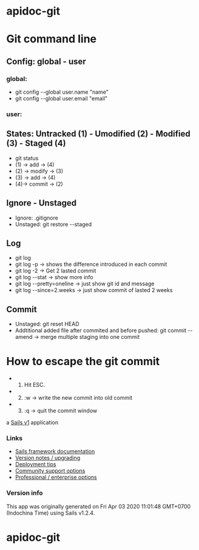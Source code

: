 # apidoc-git

# Git command line

## Config: global - user
### global:
+ git config --global user.name "name"
+ git config --global user.email "email"
### user:

## States: Untracked (1) - Umodified (2) - Modified (3) - Staged (4)
+ git status
+ (1) -> add -> (4) 
+ (2) -> modify -> (3)
+ (3) -> add -> (4)
+ (4)-> commit -> (2)

## Ignore - Unstaged
+ Ignore: .gitignore
+ Unstaged: git restore --staged <file>

## Log
+ git log
+ git log -p -> shows the difference introduced in each commit
+ git log -2 -> Get 2 lasted commit
+ git log --stat -> show more info
+ git log --pretty=oneline -> just show git id and message
+ git log --since=2.weeks -> just show commit of lasted 2 weeks

## Commit
+ Unstaged: git reset HEAD <file>
+ Addtitional added file after commited and before pushed: git commit --amend -> merge multiple staging into one commit


# How to escape the git commit
+ 1. Hit ESC.
+ 2. :w -> write the new commit into old commit
+ 3. :q -> quit the commit window

a [Sails v1](https://sailsjs.com) application


### Links

+ [Sails framework documentation](https://sailsjs.com/get-started)
+ [Version notes / upgrading](https://sailsjs.com/documentation/upgrading)
+ [Deployment tips](https://sailsjs.com/documentation/concepts/deployment)
+ [Community support options](https://sailsjs.com/support)
+ [Professional / enterprise options](https://sailsjs.com/enterprise)


### Version info

This app was originally generated on Fri Apr 03 2020 11:01:48 GMT+0700 (Indochina Time) using Sails v1.2.4.

<!-- Internally, Sails used [`sails-generate@1.16.13`](https://github.com/balderdashy/sails-generate/tree/v1.16.13/lib/core-generators/new). -->



<!--
Note:  Generators are usually run using the globally-installed `sails` CLI (command-line interface).  This CLI version is _environment-specific_ rather than app-specific, thus over time, as a project's dependencies are upgraded or the project is worked on by different developers on different computers using different versions of Node.js, the Sails dependency in its package.json file may differ from the globally-installed Sails CLI release it was originally generated with.  (Be sure to always check out the relevant [upgrading guides](https://sailsjs.com/upgrading) before upgrading the version of Sails used by your app.  If you're stuck, [get help here](https://sailsjs.com/support).)
-->

# apidoc-git
